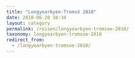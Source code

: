 ```yaml
---
title: "Longyearbyen-Tromsö 2010"
date: 2010-06-20 16:34
layout: category
permalink: /reisen/longyearbyen-tromsoe-2010/
taxonomy: longyearbyen-tromsoe-2010
redirect_from:
  - /longyearbyen-tromsoe-2010/
---
```

